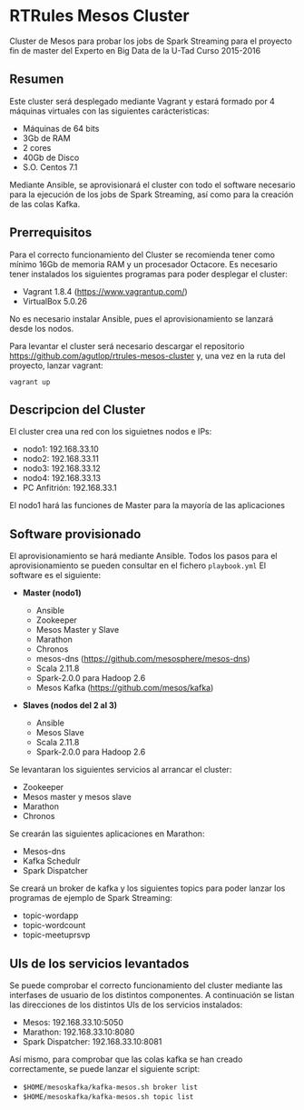# RTRules Mesos Cluster

Cluster de Mesos para probar los jobs de Spark Streaming para el proyecto fin de master del Experto en Big Data de la U-Tad Curso 2015-2016

## Resumen

Este cluster será desplegado mediante Vagrant y estará formado por 4 máquinas virtuales con las siguientes carácteristicas:
* Máquinas de 64 bits
* 3Gb de RAM
* 2 cores
* 40Gb de Disco
* S.O. Centos 7.1

Mediante Ansible, se aprovisionará el cluster con todo el software necesario para la ejecución de los jobs de Spark Streaming, así como para la creación de las colas Kafka.

## Prerrequisitos

Para el correcto funcionamiento del Cluster se recomienda tener como mínimo 16Gb de memoria RAM y un procesador Octacore.
Es necesario tener instalados los siguientes programas para poder desplegar el cluster:
* Vagrant 1.8.4 (https://www.vagrantup.com/)
* VirtualBox 5.0.26

No es necesario instalar Ansible, pues el aprovisionamiento se lanzará desde los nodos.

Para levantar el cluster será necesario descargar el repositorio https://github.com/agutlop/rtrules-mesos-cluster y, una vez en la ruta del proyecto, lanzar vagrant:

`vagrant up`


## Descripcion del Cluster

El cluster crea una red con los siguietnes nodos e IPs:
* nodo1: 192.168.33.10
* nodo2: 192.168.33.11
* nodo3: 192.168.33.12
* nodo4: 192.168.33.13
* PC Anfitrión: 192.168.33.1

El nodo1 hará las funciones de Master para la mayoría de las aplicaciones

## Software provisionado

El aprovisionamiento se hará mediante Ansible. Todos los pasos para el aprovisionamiento se pueden consultar en el fichero `playbook.yml`
El software es el siguiente:
* **Master (nodo1)**
  * Ansible
  * Zookeeper
  * Mesos Master y Slave
  * Marathon
  * Chronos
  * mesos-dns (https://github.com/mesosphere/mesos-dns)
  * Scala 2.11.8
  * Spark-2.0.0 para Hadoop 2.6
  * Mesos Kafka (https://github.com/mesos/kafka)
 
* **Slaves (nodos del 2 al 3)**
  * Ansible
  * Mesos Slave
  * Scala 2.11.8
  * Spark-2.0.0 para Hadoop 2.6

Se levantaran los siguientes servicios al arrancar el cluster:
* Zookeeper
* Mesos master y mesos slave
* Marathon
* Chronos

Se crearán las siguientes aplicaciones en Marathon:
* Mesos-dns
* Kafka Schedulr
* Spark Dispatcher

Se creará un broker de kafka y los siguientes topics para poder lanzar los programas de ejemplo de Spark Streaming:
* topic-wordapp
* topic-wordcount
* topic-meetuprsvp

## UIs de los servicios levantados

Se puede comprobar el correcto funcionamiento del cluster mediante las interfases de usuario de los distintos componentes. A continuación se listan las direcciones de los distintos UIs de los servicios instalados:
* Mesos: 192.168.33.10:5050
* Marathon: 192.168.33.10:8080
* Spark Dispatcher: 192.168.33.10:8081

Así mismo, para comprobar que las colas kafka se han creado correctamente, se puede lanzar el siguiente script:
* `$HOME/mesoskafka/kafka-mesos.sh broker list`
* `$HOME/mesoskafka/kafka-mesos.sh topic list`














    
